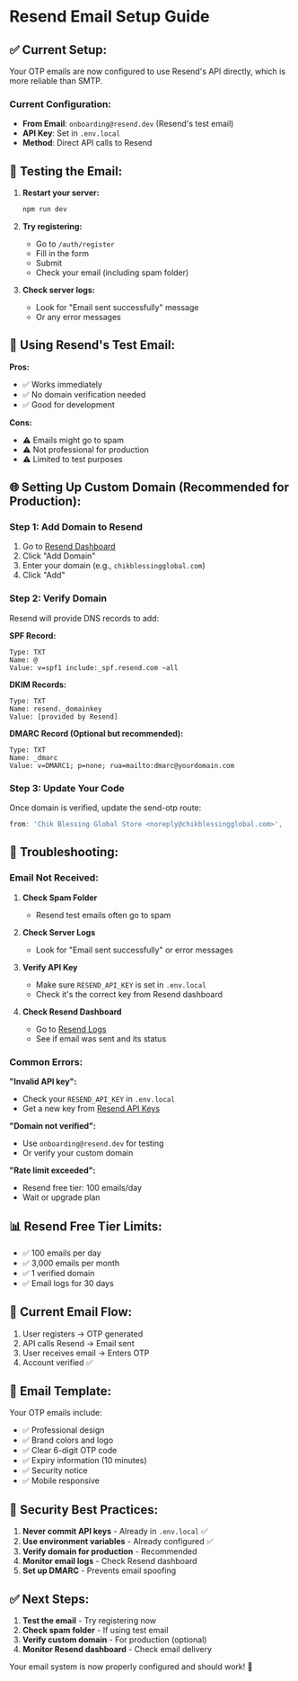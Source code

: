 # Resend Email Setup Guide

## ✅ **Current Setup:**

Your OTP emails are now configured to use Resend's API directly, which is more reliable than SMTP.

### **Current Configuration:**

- **From Email**: `onboarding@resend.dev` (Resend's test email)
- **API Key**: Set in `.env.local`
- **Method**: Direct API calls to Resend

## 🚀 **Testing the Email:**

1. **Restart your server:**

   ```bash
   npm run dev
   ```

2. **Try registering:**
   - Go to `/auth/register`
   - Fill in the form
   - Submit
   - Check your email (including spam folder)

3. **Check server logs:**
   - Look for "Email sent successfully" message
   - Or any error messages

## 📧 **Using Resend's Test Email:**

**Pros:**

- ✅ Works immediately
- ✅ No domain verification needed
- ✅ Good for development

**Cons:**

- ⚠️ Emails might go to spam
- ⚠️ Not professional for production
- ⚠️ Limited to test purposes

## 🌐 **Setting Up Custom Domain (Recommended for Production):**

### **Step 1: Add Domain to Resend**

1. Go to [Resend Dashboard](https://resend.com/domains)
2. Click "Add Domain"
3. Enter your domain (e.g., `chikblessingglobal.com`)
4. Click "Add"

### **Step 2: Verify Domain**

Resend will provide DNS records to add:

**SPF Record:**

```
Type: TXT
Name: @
Value: v=spf1 include:_spf.resend.com ~all
```

**DKIM Records:**

```
Type: TXT
Name: resend._domainkey
Value: [provided by Resend]
```

**DMARC Record (Optional but recommended):**

```
Type: TXT
Name: _dmarc
Value: v=DMARC1; p=none; rua=mailto:dmarc@yourdomain.com
```

### **Step 3: Update Your Code**

Once domain is verified, update the send-otp route:

```typescript
from: 'Chik Blessing Global Store <noreply@chikblessingglobal.com>',
```

## 🔧 **Troubleshooting:**

### **Email Not Received:**

1. **Check Spam Folder**
   - Resend test emails often go to spam

2. **Check Server Logs**
   - Look for "Email sent successfully" or error messages

3. **Verify API Key**
   - Make sure `RESEND_API_KEY` is set in `.env.local`
   - Check it's the correct key from Resend dashboard

4. **Check Resend Dashboard**
   - Go to [Resend Logs](https://resend.com/emails)
   - See if email was sent and its status

### **Common Errors:**

**"Invalid API key":**

- Check your `RESEND_API_KEY` in `.env.local`
- Get a new key from [Resend API Keys](https://resend.com/api-keys)

**"Domain not verified":**

- Use `onboarding@resend.dev` for testing
- Or verify your custom domain

**"Rate limit exceeded":**

- Resend free tier: 100 emails/day
- Wait or upgrade plan

## 📊 **Resend Free Tier Limits:**

- ✅ 100 emails per day
- ✅ 3,000 emails per month
- ✅ 1 verified domain
- ✅ Email logs for 30 days

## 🎯 **Current Email Flow:**

1. User registers → OTP generated
2. API calls Resend → Email sent
3. User receives email → Enters OTP
4. Account verified ✅

## 📝 **Email Template:**

Your OTP emails include:

- ✅ Professional design
- ✅ Brand colors and logo
- ✅ Clear 6-digit OTP code
- ✅ Expiry information (10 minutes)
- ✅ Security notice
- ✅ Mobile responsive

## 🔐 **Security Best Practices:**

1. **Never commit API keys** - Already in `.env.local` ✅
2. **Use environment variables** - Already configured ✅
3. **Verify domain for production** - Recommended
4. **Monitor email logs** - Check Resend dashboard
5. **Set up DMARC** - Prevents email spoofing

## ✅ **Next Steps:**

1. **Test the email** - Try registering now
2. **Check spam folder** - If using test email
3. **Verify custom domain** - For production (optional)
4. **Monitor Resend dashboard** - Check email delivery

Your email system is now properly configured and should work! 🎉
